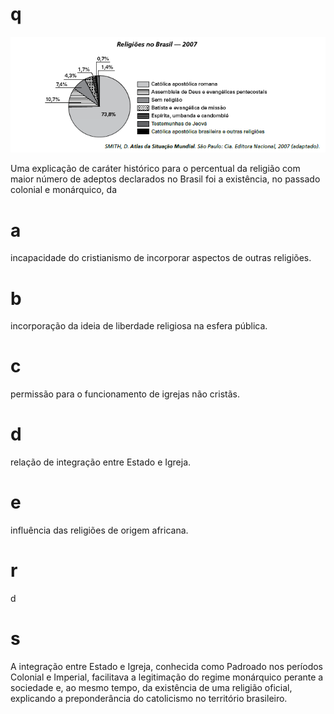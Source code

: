 # q
![](0528740c-a32a-86fd-fc75-17d52d5b28f6.png)

Uma explicação de caráter histórico para o percentual da religião com maior número de adeptos declarados no Brasil foi a existência, no passado colonial e monárquico, da

# a
incapacidade do cristianismo de incorporar aspectos de outras religiões.

# b
incorporação da ideia de liberdade religiosa na esfera pública.

# c
permissão para o funcionamento de igrejas não cristãs.

# d
relação de integração entre Estado e Igreja.

# e
influência das religiões de origem africana.

# r
d

# s
A integração entre Estado e Igreja, conhecida como Padroado nos períodos Colonial e Imperial, facilitava a legitimação do regime monárquico perante a sociedade e, ao mesmo tempo, da existência de uma religião oficial, explicando a preponderância do catolicismo no território brasileiro.
